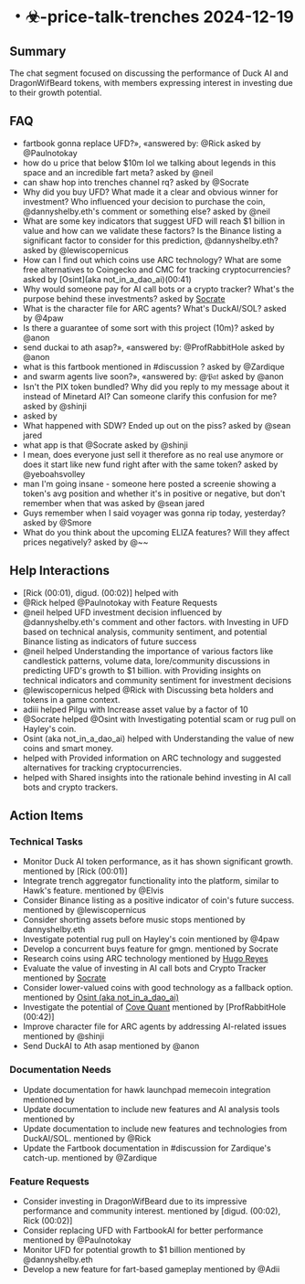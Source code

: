 # ・☣-price-talk-trenches 2024-12-19

## Summary
The chat segment focused on discussing the performance of Duck AI and DragonWifBeard tokens, with members expressing interest in investing due to their growth potential.

## FAQ
- fartbook gonna replace UFD?», «answered by: @Rick asked by @Paulnotokay
- how do u price that below $10m lol we talking about legends in this space and an incredible fart meta? asked by @neil
- can shaw hop into trenches channel rq? asked by @Socrate
- Why did you buy UFD? What made it a clear and obvious winner for investment? Who influenced your decision to purchase the coin, @dannyshelby.eth's comment or something else? asked by @neil
- What are some key indicators that suggest UFD will reach $1 billion in value and how can we validate these factors? Is the Binance listing a significant factor to consider for this prediction, @dannyshelby.eth? asked by @lewiscopernicus
- How can I find out which coins use ARC technology? What are some free alternatives to Coingecko and CMC for tracking cryptocurrencies? asked by [Osint](aka not_in_a_dao_ai)(00:41)
- Why would someone pay for AI call bots or a crypto tracker? What's the purpose behind these investments? asked by [Socrate](00:42)
- What is the character file for ARC agents? What's DuckAI/SOL? asked by @4paw
- Is there a guarantee of some sort with this project (10m)? asked by @anon
- send duckai to ath asap?», «answered by: @ProfRabbitHole asked by @anon
- what is this fartbook mentioned in #discussion ? asked by @Zardique
- and swarm agents live soon?», «answered by: @𝔓𝔞𝔱 asked by @anon
- Isn't the PIX token bundled? Why did you reply to my message about it instead of Minetard AI? Can someone clarify this confusion for me? asked by @shinji
-  asked by 
- What happened with SDW? Ended up out on the piss? asked by @sean jared
- what app is that @Socrate asked by @shinji
- I mean, does everyone just sell it therefore as no real use anymore or does it start like new fund right after with the same token? asked by @yeboahsvolley
- man I'm going insane - someone here posted a screenie showing a token's avg position and whether it's in positive or negative, but don't remember when that was asked by @sean jared
- Guys remember when I said voyager was gonna rip today, yesterday? asked by @Smore
- What do you think about the upcoming ELIZA features? Will they affect prices negatively? asked by @~~

## Help Interactions
- [Rick (00:01), digud. (00:02)] helped  with 
- @Rick helped @Paulnotokay with Feature Requests
- @neil helped UFD investment decision influenced by @dannyshelby.eth's comment and other factors. with Investing in UFD based on technical analysis, community sentiment, and potential Binance listing as indicators of future success
- @neil helped Understanding the importance of various factors like candlestick patterns, volume data, lore/community discussions in predicting UFD's growth to $1 billion. with Providing insights on technical indicators and community sentiment for investment decisions
- @lewiscopernicus helped @Rick with Discussing beta holders and tokens in a game context.
- adiii helped Pilgu with Increase asset value by a factor of 10
- @Socrate helped @Osint with Investigating potential scam or rug pull on Hayley's coin.
- Osint (aka not_in_a_dao_ai) helped  with Understanding the value of new coins and smart money.
-  helped  with Provided information on ARC technology and suggested alternatives for tracking cryptocurrencies.
-  helped  with Shared insights into the rationale behind investing in AI call bots and crypto trackers.

## Action Items

### Technical Tasks
- Monitor Duck AI token performance, as it has shown significant growth. mentioned by [Rick (00:01)]
- Integrate trench aggregator functionality into the platform, similar to Hawk's feature. mentioned by @Elvis
- Consider Binance listing as a positive indicator of coin's future success. mentioned by @lewiscopernicus
- Consider shorting assets before music stops mentioned by dannyshelby.eth
- Investigate potential rug pull on Hayley's coin mentioned by @4paw
- Develop a concurrent buys feature for gmgn. mentioned by Socrate
- Research coins using ARC technology mentioned by [Hugo Reyes](00:40)
- Evaluate the value of investing in AI call bots and Crypto Tracker mentioned by [Socrate](00:41)
- Consider lower-valued coins with good technology as a fallback option. mentioned by [Osint (aka not_in_a_dao_ai)](00:41)
- Investigate the potential of [Cove Quant](https://pump.fun/DcU8uHn7abXgYL8AJUK3t8FckeAXrNcGYYBK7uBFpump) mentioned by [ProfRabbitHole (00:42)]
- Improve character file for ARC agents by addressing AI-related issues mentioned by @shinji
- Send DuckAI to Ath asap mentioned by @anon

### Documentation Needs
- Update documentation for hawk launchpad memecoin integration mentioned by 
- Update documentation to include new features and AI analysis tools mentioned by 
- Update documentation to include new features and technologies from DuckAI/SOL. mentioned by @Rick
- Update the Fartbook documentation in #discussion for Zardique's catch-up. mentioned by @Zardique

### Feature Requests
- Consider investing in DragonWifBeard due to its impressive performance and community interest.  mentioned by [digud. (00:02), Rick (00:02)]
- Consider replacing UFD with FartbookAI for better performance mentioned by @Paulnotokay
- Monitor UFD for potential growth to $1 billion mentioned by @dannyshelby.eth
- Develop a new feature for fart-based gameplay mentioned by @Adii
